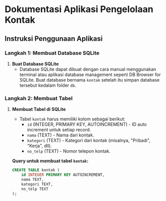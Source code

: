 # Dokumentasi Aplikasi Pengelolaan Kontak

## Instruksi Penggunaan Aplikasi

### Langkah 1: Membuat Database SQLite
1. **Buat Database SQLite**
   - Database SQLite dapat dibuat dengan cara manual menggunakan terminal atau aplikasi database management seperti DB Browser for SQLite. Buat database bernama `kontak` setelah itu simpan database tersebut kedalam folder `db`.

### Langkah 2: Membuat Tabel
1. **Membuat Tabel di SQLite**
   - Tabel `kontak` harus memiliki kolom sebagai berikut:
     - `id` (INTEGER, PRIMARY KEY, AUTOINCREMENT) - ID auto increment untuk setiap record.
     - `nama` (TEXT) - Nama dari kontak.
     - `kategori` (TEXT) - Kategori dari kontak (misalnya, "Pribadi", "Kerja", dll).
     - `no_telp` (TEXT) - Nomor telepon kontak.

   **Query untuk membuat tabel `kontak`:**

   ```sql
   CREATE TABLE kontak (
       id INTEGER PRIMARY KEY AUTOINCREMENT,
       nama TEXT,
       kategori TEXT,
       no_telp TEXT
   );
